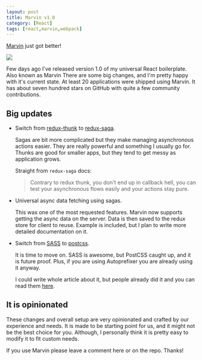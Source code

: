 ```yaml
---
layout: post
title: Marvin v1.0
category: [React]
tags: [react,marvin,webpack]
---
```


[Marvin](https://github.com/workco/marvin/) just got better!

![](https://github.com/workco/marvin/raw/master/marvin.jpg)

Few days ago I've released version 1.0 of my
<label class="SideNote-trigger">universal React boilerplate.</label>
<span class="SideNote">Also known as Marvin</span>
There are some big changes, and I'm pretty happy with it's current state.
At least 20 applications were shipped using Marvin.
It has about seven hundred stars on GitHub with quite a few community contributions.

<!--more-->

## Big updates

* Switch from [redux-thunk](https://github.com/gaearon/redux-thunk) to [redux-saga](https://github.com/redux-saga/redux-saga).

  Sagas are bit more complicated but they make managing asynchronous actions easier.
  They are really powerful and something I usually go for.
  Thunks are good for smaller apps, but they tend to get messy as application grows.

  Straight from `redux-saga` docs:

  > Contrary to redux thunk, you don't end up in callback hell, you can test your asynchronous flows easily and your actions stay pure.

* Universal async data fetching using sagas.

  This was one of the most requested features.
  Marvin now supports getting the async data on the server.
  Data is then saved to the redux store for client to reuse.
  Example is included, but I plan to write more detailed documentation on it.

* Switch from [SASS](http://sass-lang.com/) to [postcss](https://github.com/postcss/postcss).

  It is time to move on. SASS is awesome, but PostCSS caught up, and it is future proof.
  Plus, if you are using Autoprefixer you are already using it anyway.

  I could write whole article about it,
  but people already did it and you can read them [here](https://github.com/postcss/postcss#articles).

## It is opinionated

These changes and overall setup are very opinionated and crafted by our experience and needs.
It is made to be starting point for us, and it might not be the best choice for you.
Although, I personally think it is pretty easy to modify it to fit custom needs.

If you use Marvin please leave a comment here or on the repo. Thanks!
